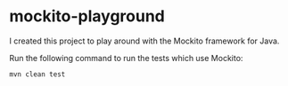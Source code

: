 # mockito-playground

I created this project to play around with the Mockito framework for Java.

Run the following command to run the tests which use Mockito:

```
mvn clean test
```
